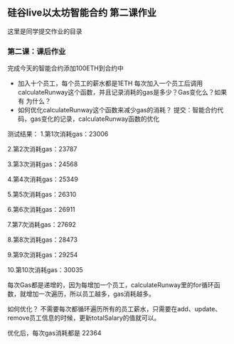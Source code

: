 ## 硅谷live以太坊智能合约 第二课作业
这里是同学提交作业的目录

### 第二课：课后作业
完成今天的智能合约添加100ETH到合约中
- 加入十个员工，每个员工的薪水都是1ETH
每次加入一个员工后调用calculateRunway这个函数，并且记录消耗的gas是多少？Gas变化么？如果有 为什么？
- 如何优化calculateRunway这个函数来减少gas的消耗？
提交：智能合约代码，gas变化的记录，calculateRunway函数的优化


测试结果：
1.第1次消耗gas：23006

2.第2次消耗gas：23787

3.第3次消耗gas：24568

4.第4次消耗gas：25349

5.第5次消耗gas：26310

6.第6次消耗gas：26911

7.第7次消耗gas：27692

8.第8次消耗gas：28473

9.第9次消耗gas：29254

10.第10次消耗gas：30035

每次Gas都是递增的，因为每增加一个员工，calculateRunway里的for循环函数，就增加一次遍历，所以员工越多，gas消耗越多。

如何优化？
不需要每次都循环遍历所有的员工薪水，只需要在add、update、remove员工信息的时候，更新totalSalary的值就可以。

优化后，每次gas消耗都是 22364
